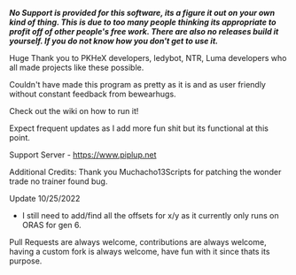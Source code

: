 ***No Support is provided for this software, its a figure it out on your own kind of thing. This is due to too many people thinking its appropriate to profit off of other people's free work. There are also no releases build it yourself. If you do not know how you don't get to use it.***

 

Huge Thank you to PKHeX developers, ledybot, NTR, Luma developers who all made projects like these possible.

Couldn't have made this program as pretty as it is and as user friendly without constant feedback from bewearhugs.

Check out the wiki on how to run it!

Expect frequent updates as I add more fun shit but its functional at this point. 

Support Server - https://www.piplup.net

Additional Credits:
Thank you Muchacho13Scripts for patching the wonder trade no trainer found bug.

Update 10/25/2022
- I still need to add/find all the offsets for x/y as it currently only runs on ORAS for gen 6.

Pull Requests are always welcome, contributions are always welcome, having a custom fork is always welcome, have fun with it since thats its purpose.
